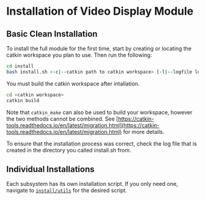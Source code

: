 # Installation of Video Display Module

## Basic Clean Installation
To install the full module for the first time, start by creating or locating the catkin workspace you plan to use. Then run the following:

```bash
cd install
bash install.sh <-c|--catkin path to catkin workspace> [-l|--logfile logfile]
```

You must build the catkin workspace after intallation.

```bash
cd <catkin workspace>
catkin build
```

Note that `catkin_make` can also be used to build your workspace, however the two methods cannot be combined. See [https://catkin-tools.readthedocs.io/en/latest/migration.html](https://catkin-tools.readthedocs.io/en/latest/migration.html) for more details.

To ensure that the installation process was correct, check the log file that is created in the directory you called install.sh from. 

## Individual Installations
Each subsystem has its own installation script. If you only need one, navigate to [`install/utils`](utils) for the desired script.
